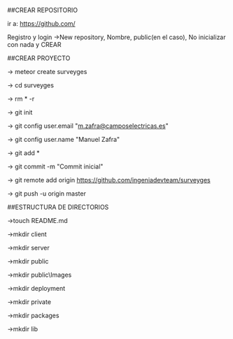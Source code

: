 ##CREAR REPOSITORIO

ir a: https://github.com/

Registro y login
->New repository, Nombre, public(en el caso), No inicializar con nada y CREAR


##CREAR PROYECTO

-> meteor create surveyges

-> cd surveyges

-> rm * -r

-> git init

-> git config user.email "m.zafra@camposelectricas.es"

-> git config user.name "Manuel Zafra"

-> git add *

-> git commit -m "Commit inicial"

-> git remote add origin https://github.com/ingeniadevteam/surveyges

-> git push -u origin master


##ESTRUCTURA DE DIRECTORIOS

->touch README.md

->mkdir client

->mkdir server

->mkdir public

->mkdir public\Images

->mkdir deployment

->mkdir private

->mkdir packages

->mkdir lib
